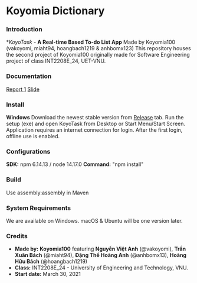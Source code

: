 # Koyomia Dictionary


### Introduction

**KoyoTask* -  **A Real-time Based To-do List App**
Made by Koyomia100 (vakoyomi, miaht94, hoangbach1219 & anhbomx123)
This repository houses the second project of Koyomia100 originally made for Software Engineering project of class INT2208E_24, UET-VNU.

### Documentation

[Report 1](https://docs.google.com/spreadsheets/d/1VuO_lZsVFk5TMMdIF8GQ_K24ADrsQ_aMVlyA7tjniDU/edit#gid=0)
[Slide](https://drive.google.com/file/d/1V8FGFhqh96wKkR3oxRpxRtYKxFe4uEUF/view)

### Install

**Windows**
Download the newest stable version from [Release](https://github.com/miaht94/KoyoTask/releases) tab.
Run the setup (exe) and open KoyoTask from Desktop or Start Menu/Start Screen.
Application requires an internet connection for login. After the first login, offline use is enabled.

### Configurations

**SDK:** npm 6.14.13 / node 14.17.0
**Command:** "npm install"
### Build

Use assembly:assembly in Maven

### System Requirements

We are available on Windows. macOS & Ubuntu will be one version later.

### Credits
- **Made by:** **Koyomia100** featuring **Nguyễn Việt Anh** (@vakoyomi), **Trần Xuân Bách** (@miaht94), **Đặng Thế Hoàng Anh** (@anhbomx13), **Hoàng Hữu Bách** (@hoangbach1219)
- **Class:** INT2208E_24 - University of Engineering and Technology, VNU.
- **Start date:** March 30, 2021